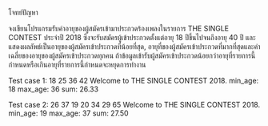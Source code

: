 โจทย์ปัญหา

จงเขียนโปรแกรมรับค่าอายุของผู้สมัครเข้ามาประกวดร้องเพลงในรายการ THE SINGLE CONTEST ประจำปี 2018 ซึ่งจะรับสมัครผู้เข้าประกวดตั้งแต่อายุ 18 ปีขึ้นไปจนถึงอายุ 40 ปี และแสดงผลลัพธ์เป็นอายุของผู้สมัครเข้าประกวดที่น้อยที่สุด, อายุที่ของผู้สมัครเข้าประกวดที่มากที่สุดและค่าเฉลี่ยของอายุของผู้สมัครเข้าประกวดทุกคน ถ้าข้อมูลเข้ารับผู้สมัครเข้าประกวดน้อยกว่าอายุที่รายการนี้กำหนดหรือเกินอายุที่รายการนี้กำหนดจะหยุดการทำงาน


Test case 1:
18
25
36
42
Welcome to THE SINGLE CONTEST 2018.
min_age: 18
max_age: 36
sum: 26.33


Test case 2:
26
37
19
20
34
29
65
Welcome to THE SINGLE CONTEST 2018.
min_age: 19
max_age: 37
sum: 27.50
